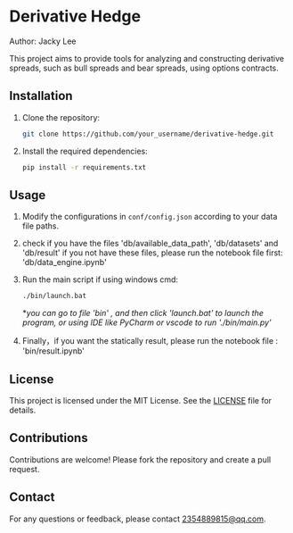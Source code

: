 # Derivative Hedge

Author: Jacky Lee

This project aims to provide tools for analyzing and constructing derivative spreads, such as bull spreads and bear spreads, using options contracts.

## Installation

1. Clone the repository:
  
   ```bash
   git clone https://github.com/your_username/derivative-hedge.git
   ```
  
2. Install the required dependencies:
  
   ```bash
   pip install -r requirements.txt
   ```

## Usage

1. Modify the configurations in `conf/config.json` according to your data file paths.
  
2. check if you have the files 'db/available_data_path', 'db/datasets' and 'db/result'
   if you not have these files, please run the notebook file first: 'db/data_engine.ipynb'
  
3. Run the main script if using windows cmd:
  
   ```bash
   ./bin/launch.bat
   ```
  
   **you can go to file 'bin' , and then click 'launch.bat' to launch the program, or using IDE like PyCharm or vscode to run './bin/main.py'*
  
4. Finally，if you want the statically result, please run the notebook file : 'bin/result.ipynb'

## License

This project is licensed under the MIT License. See the [LICENSE](LICENSE) file for details.

## Contributions

Contributions are welcome! Please fork the repository and create a pull request.

## Contact

For any questions or feedback, please contact [2354889815@qq.com](mailto:your_email@example.com).
